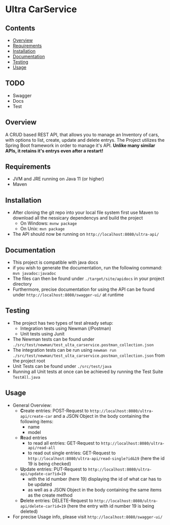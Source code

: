 # Ultra CarService 

## Contents
- [Overview](#Overview)
- [Requirements](#Requirements)
- [Installation](#Installation)
- [Documentation](#Documentation)
- [Testing](#Testing)
- [Usage](#Usage)

## TODO
- Swagger
- Docs
- Test

## Overview
A CRUD based REST API, that allows you to manage an Inventory of cars, with options to list, create, update and delete entrys. 
The Project utilizes the Spring Boot framework in order to manage it's API. **Unlike many similar APIs, it retains it's entrys even after a restart!**

## Requirements
- JVM and JRE running on Java 11 (or higher)
- Maven

## Installation
- After cloning the git repo into your local file system first use Maven to download all the nessicary dependencys and build the project
    - On Windows:   ``mvnw package``
    - On Unix:  ``mvn package`` 
- The API should now be running on ``http://localhost:8080/ultra-api/``

## Documentation
- This project is compatible with java docs
- if you wish to generate the documentation, run the following command: ``mvn javadoc:javadoc``
- The files can then be found under ``./target/site/apidocs`` in your project directory
- Furthermore, precise documentation for using the API can be found under ``http://localhost:8080/swagger-ui/`` at runtime

## Testing
- The project has two types of test already setup: 
    - Integration tests using Newman (/Postman)
    - Unit tests using Junit
- The Newman tests can be found under ``./src/test/newman/test_ulta_carservice.postman_collection.json``
- The integration tests can be run using ``newman run ./src/test/newman/test_ulta_carservice.postman_collection.json`` from the project root
- Unit Tests can be found under ``./src/test/java``
- Running all Unit tests at once can be achieved by running the Test Suite ``TestAll.java``

## Usage
- General Overview:
    - **C**reate entries: POST-Request to ``http://localhost:8080/ultra-api/create-car`` and a JSON Object in the body containing the following items:
        - name
        - model
    - **R**ead entries
        - to read all entries: GET-Request to ``http://localhost:8080/ultra-api/read-all``
        - to read out single entries: GET-Request to ``http://localhost:8080/ultra-api/read-single?id&19`` (here the id 19 is being checked)
    - **U**pdate entries: PUT-Request to ``http://localhost:8080/ultra-api/update-car?id=19``
        - with the id number (here 19) displaying the id of what car has to be updated 
        - as well as a JSON Object in the body containing the same items as the create method
    - **D**elete entries: DELETE-Request to ``http://localhost:8080/ultra-api/delete-car?id=19`` (here the entry with id number 19 is being deleted)
- For precise Usage info, please visit ``http://localhost:8080/swagger-ui/``
